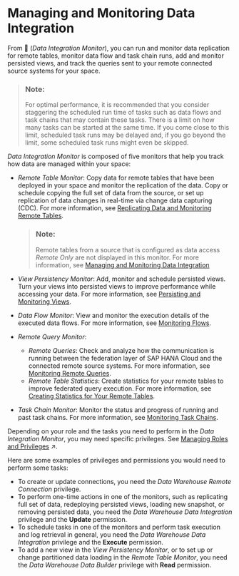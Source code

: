 <!-- loio4cbf7c7fc64645bfa364332827557267 -->

<link rel="stylesheet" type="text/css" href="../css/sap-icons.css"/>

# Managing and Monitoring Data Integration

From <span class="FPA-icons"></span> \(*Data Integration Monitor*\), you can run and monitor data replication for remote tables, monitor data flow and task chain runs, add and monitor persisted views, and track the queries sent to your remote connected source systems for your space.

> ### Note:  
> For optimal performance, it is recommended that you consider staggering the scheduled run time of tasks such as data flows and task chains that may contain these tasks. There is a limit on how many tasks can be started at the same time. If you come close to this limit, scheduled task runs may be delayed and, if you go beyond the limit, some scheduled task runs might even be skipped.

*Data Integration Monitor* is composed of five monitors that help you track how data are managed within your space:

-   *Remote Table Monitor*: Copy data for remote tables that have been deployed in your space and monitor the replication of the data. Copy or schedule copying the full set of data from the source, or set up replication of data changes in real-time via change data capturing \(CDC\). For more information, see [Replicating Data and Monitoring Remote Tables](replicating-data-and-monitoring-remote-tables-4dd95d7.md).

    > ### Note:  
    > Remote tables from a source that is configured as data access *Remote Only* are not displayed in this monitor. For more information, see [Managing and Monitoring Data Integration](managing-and-monitoring-data-integration-4cbf7c7.md) 

-   *View Persistency Monitor*: Add, monitor and schedule persisted views. Turn your views into persisted views to improve performance while accessing your data. For more information, see [Persisting and Monitoring Views](persisting-and-monitoring-views-9af04c9.md).
-   *Data Flow Monitor*: View and monitor the execution details of the executed data flows. For more information, see [Monitoring Flows](monitoring-flows-b661ea0.md).
-   *Remote Query Monitor*:
    -   *Remote Queries*: Check and analyze how the communication is running between the federation layer of SAP HANA Cloud and the connected remote source systems. For more information, see [Monitoring Remote Queries](monitoring-remote-queries-806d7f0.md).
    -   *Remote Table Statistics*: Create statistics for your remote tables to improve federated query execution. For more information, see [Creating Statistics for Your Remote Tables](creating-statistics-for-your-remote-tables-e4120bb.md).

-   *Task Chain Monitor*: Monitor the status and progress of running and past task chains. For more information, see [Monitoring Task Chains](monitoring-task-chains-4142201.md).

Depending on your role and the tasks you need to perform in the *Data Integration Monitor*, you may need specific privileges. See [Managing Roles and Privileges](https://help.sap.com/viewer/935116dd7c324355803d4b85809cec97/DEV_CURRENT/en-US/3740dacbc2794f33bb5d8d42216cc3bc.html "Assigning roles to your users maintains access rights and secures your information in SAP Datasphere.") :arrow_upper_right:.

Here are some examples of privileges and permissions you would need to perform some tasks:

-   To create or update connections, you need the *Data Warehouse Remote Connection* privilege.
-   To perform one-time actions in one of the monitors, such as replicating full set of data, redeploying persisted views, loading new snapshot, or removing persisted data, you need the *Data Warehouse Data Integration* privilege and the **Update** permission.
-   To schedule tasks in one of the monitors and perform task execution and log retrieval in general, you need the *Data Warehouse Data Integration* privilege and the **Execute** permission.
-   To add a new view in the *View Persistency Monitor*, or to set up or change partitioned data loading in the *Remote Table Monitor*, you need the *Data Warehouse Data Builder* privilege with **Read** permission.

